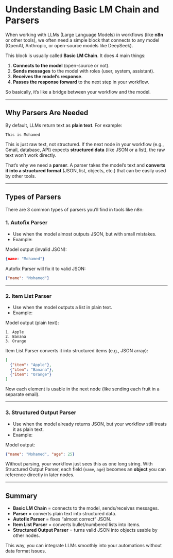# Understanding Basic LM Chain and Parsers

When working with LLMs (Large Language Models) in workflows (like **n8n** or other tools), we often need a simple block that connects to any model (OpenAI, Anthropic, or open-source models like DeepSeek).

This block is usually called **Basic LM Chain**.
It does 4 main things:

1. **Connects to the model** (open-source or not).
2. **Sends messages** to the model with roles (user, system, assistant).
3. **Receives the model’s response**.
4. **Passes the response forward** to the next step in your workflow.

So basically, it’s like a bridge between your workflow and the model.

---

## Why Parsers Are Needed

By default, LLMs return text as **plain text**.
For example:

```
This is Mohamed
```

This is just raw text, not structured. If the next node in your workflow (e.g., Gmail, database, API) expects **structured data** (like JSON or a list), the raw text won’t work directly.

That’s why we need a **parser**.
A parser takes the model’s text and **converts it into a structured format** (JSON, list, objects, etc.) that can be easily used by other tools.

---

## Types of Parsers

There are 3 common types of parsers you’ll find in tools like n8n:

### 1. **Autofix Parser**

* Use when the model almost outputs JSON, but with small mistakes.
* Example:

Model output (invalid JSON):

```json
{name: "Mohamed"}
```

Autofix Parser will fix it to valid JSON:

```json
{"name": "Mohamed"}
```

---

### 2. **Item List Parser**

* Use when the model outputs a list in plain text.
* Example:

Model output (plain text):

```
1. Apple  
2. Banana  
3. Orange  
```

Item List Parser converts it into structured items (e.g., JSON array):

```json
[
  {"item": "Apple"},
  {"item": "Banana"},
  {"item": "Orange"}
]
```

Now each element is usable in the next node (like sending each fruit in a separate email).

---

### 3. **Structured Output Parser**

* Use when the model already returns JSON, but your workflow still treats it as plain text.
* Example:

Model output:

```json
{"name": "Mohamed", "age": 25}
```

Without parsing, your workflow just sees this as one long string.
With Structured Output Parser, each field (`name`, `age`) becomes an **object** you can reference directly in later nodes.

---

## Summary

* **Basic LM Chain** = connects to the model, sends/receives messages.
* **Parser** = converts plain text into structured data.
* **Autofix Parser** = fixes “almost correct” JSON.
* **Item List Parser** = converts bullet/numbered lists into items.
* **Structured Output Parser** = turns valid JSON into objects usable by other nodes.

This way, you can integrate LLMs smoothly into your automations without data format issues.
